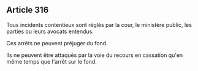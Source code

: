 Article 316
----
Tous incidents contentieux sont réglés par la cour, le ministère public, les
parties ou leurs avocats entendus.

Ces arrêts ne peuvent préjuger du fond.

Ils ne peuvent être attaqués par la voie du recours en cassation qu'en même
temps que l'arrêt sur le fond.
